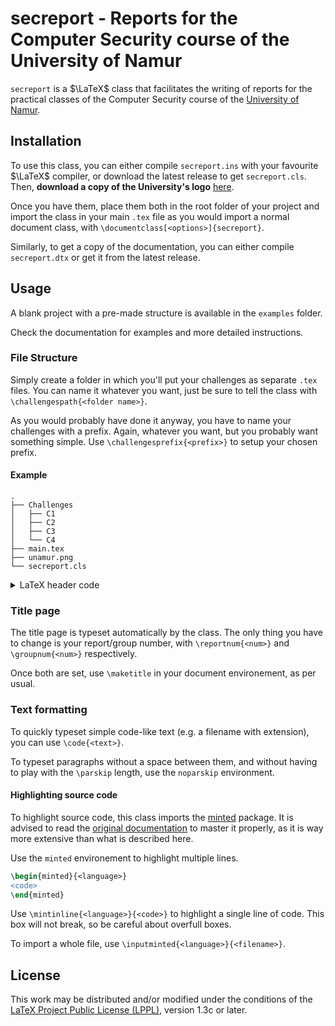 # secreport - Reports for the Computer Security course of the University of Namur
`secreport` is a $\LaTeX$ class that facilitates the writing of reports for the practical classes of the Computer Security course of the [University of Namur](https://unamur.be).

## Installation
To use this class, you can either compile `secreport.ins` with your favourite $\LaTeX$ compiler, or download the latest release to get `secreport.cls`. Then, **download a copy of the University's logo** [here](https://pds.unamur.be/presse/logos/unamur.png).

Once you have them, place them both in the root folder of your project and import the class in your main `.tex` file as you would import a normal document class, with `\documentclass[<options>]{secreport}`.

Similarly, to get a copy of the documentation, you can either compile `secreport.dtx` or get it from the latest release.

## Usage
A blank project with a pre-made structure is available in the `examples` folder.

Check the documentation for examples and more detailed instructions.

### File Structure
Simply create a folder in which you'll put your challenges as separate `.tex` files.
You can name it whatever you want, just be sure to tell the class with `\challengespath{<folder name>}`.

As you would probably have done it anyway, you have to name your challenges with a prefix. Again, whatever you want, but you probably want something simple. Use `\challengesprefix{<prefix>}` to setup your chosen prefix.

#### **Example**
```
.
├── Challenges
│   ├── C1
│   ├── C2
│   ├── C3
│   └── C4
├── main.tex
├── unamur.png
└── secreport.cls
```
<details>
<summary>LaTeX header code</summary>

```LaTeX
\documentclass[12pt,a4paper,french]{secreport}

\usepackage[utf8]{inputenc}
\usepackage[T1]{fontenc}

\challengespath{Challenges}
\challengesprefix{C}
```
</details>

### Title page
The title page is typeset automatically by the class. The only thing you have to change is your report/group number, with `\reportnum{<num>}` and `\groupnum{<num>}` respectively.

Once both are set, use `\maketitle` in your document environement, as per usual.

### Text formatting
To quickly typeset simple code-like text (e.g. a filename with extension), you can use `\code{<text>}`.

To typeset paragraphs without a space between them, and without having to play
with the ``\parskip`` length, use the ```noparskip``` environment.

#### Highlighting source code
To highlight source code, this class imports the [minted](https://ctan.org/pkg/minted) package. It is advised to read the [original documentation](http://mirrors.ctan.org/macros/latex/contrib/minted/minted.pdf) to master it properly, as it is way more extensive than what is described here.

Use the `minted` environement to highlight multiple lines.
```LaTeX
\begin{minted}{<language>}
<code>
\end{minted}
```

Use `\mintinline{<language>}{<code>}` to highlight a single line of code.
This box will not break, so be careful about overfull boxes.

To import a whole file, use ```\inputminted{<language>}{<filename>}```.

## License
This work may be distributed and/or modified under the conditions of the [LaTeX Project Public License (LPPL)](http://www.latex-project.org/lppl.txt), version 1.3c or later.
